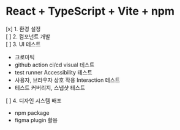 # React + TypeScript + Vite + npm

[x] 1. 환경 설정 <br/>
[ ] 2. 컴포넌트 개발 <br/>
[ ] 3. UI 테스트 <br/>

- 크로마틱
- github action ci/cd visual 테스트
- test runner Accessibility 테스트
- 사용자, 브라우자 상호 작용 Interaction 테스트
- 테스트 커버리지, 스냅샷 테스트

[ ] 4. 디자인 시스템 배포 <br/>

- npm package
- figma plugin 활용

